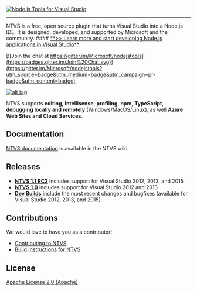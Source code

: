 <a href="http://aka.ms/explorentvs" target="_blank">![Node.js Tools for Visual Studio](https://download-codeplex.sec.s-msft.com/Download?ProjectName=nodejstools&DownloadId=761175&Build=20959)</a>
<hr>
NTVS is a free, open source plugin that turns Visual Studio into a Node.js IDE. It is designed, developed, and supported by Microsoft and the community.
#### <a href="http://aka.ms/explorentvs" target="_blank">**>> Learn more and start developing Node.js applications in Visual Studio**</a>

[![Join the chat at https://gitter.im/Microsoft/nodejstools](https://badges.gitter.im/Join%20Chat.svg)](https://gitter.im/Microsoft/nodejstools?utm_source=badge&utm_medium=badge&utm_campaign=pr-badge&utm_content=badge)

<a href="https://www.youtube.com/watch?v=W_1_UqUDx2s" target="_blank">![alt tag](http://i.imgur.com/cXM8wkr.png)</a>

NTVS supports **editing**, **Intellisense**, **profiling**, **npm**, **TypeScript**, **debugging locally and remotely** (Windows/MacOS/Linux), as well **Azure Web Sites and Cloud Services**.

## Documentation
[NTVS documentation](https://github.com/Microsoft/nodejstools/wiki) is available in the NTVS wiki.

## Releases
* **[NTVS 1.1 RC2](https://aka.ms/ntvslatest)** includes support for Visual Studio 2012, 2013, and 2015
* **[NTVS 1.0](https://nodejstools.codeplex.com/releases/view/612573)** includes support for Visual Studio 2012 and 2013
* **[Dev Builds](https://github.com/Microsoft/nodejstools/releases)** include the most recent changes and bugfixes (available for Visual Studio 2012, 2013, and 2015)

## Contributions
We would love to have you as a contributor!
* [Contributing to NTVS](https://github.com/Microsoft/nodejstools/wiki/Contributing)
* [Build Instructions for NTVS](https://github.com/Microsoft/nodejstools/wiki/Build-Instructions)

## License
[Apache License 2.0 (Apache)](https://github.com/Microsoft/nodejstools/blob/master/LICENSE)
